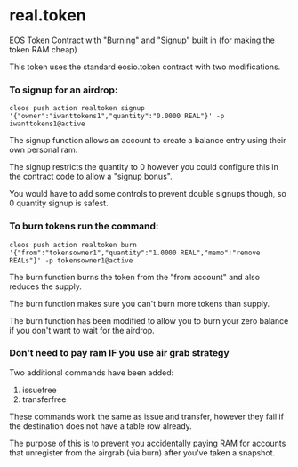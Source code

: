 # real.token

EOS Token Contract with "Burning" and "Signup" built in (for making the token RAM cheap)

This token uses the standard eosio.token contract with two modifications.

### To signup for an airdrop:

`cleos push action realtoken signup '{"owner":"iwanttokens1","quantity":"0.0000 REAL"}' -p iwanttokens1@active`

The signup function allows an account to create a balance entry using their own personal ram.

The signup restricts the quantity to 0 however you could configure this in the contract code to allow a "signup bonus".

You would have to add some controls to prevent double signups though, so 0 quantity signup is safest.

### To burn tokens run the command:

`cleos push action realtoken burn '{"from":"tokensowner1","quantity":"1.0000 REAL","memo":"remove REALs"}' -p tokensowner1@active`

The burn function burns the token from the "from account" and also reduces the supply.

The burn function makes sure you can't burn more tokens than supply.

The burn function has been modified to allow you to burn your zero balance if you don't want to wait for the airdrop.

### Don't need to pay ram IF you use air grab strategy

Two additional commands have been added:

1. issuefree
1. transferfree

These commands work the same as issue and transfer, however they fail if the destination does not have a table row already.

The purpose of this is to prevent you accidentally paying RAM for accounts that unregister from the airgrab (via burn) after you've taken a snapshot.

